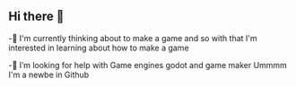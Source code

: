 ## Hi there 👋
-🌱 I'm currently thinking about to make a game
and so with that I'm interested in learning about how to make a game

-🤔 I’m looking for help with Game engines godot and game maker
Ummmm I'm a newbe in Github

<!--
**NeonTheNovaDesu/NeonTheNovaDesu** is a ✨ _special_ ✨ repository because its `README.md` (this file) appears on your GitHub profile.

Here are some ideas to get you started:

- 🔭 I’m currently working on ...
- 🌱 I’m currently learning ...
- 👯 I’m looking to collaborate on ...
- 🤔 I’m looking for help with ...
- 💬 Ask me about ...
- 📫 How to reach me: ...
- 😄 Pronouns: ...
- ⚡ Fun fact: ...
-->
